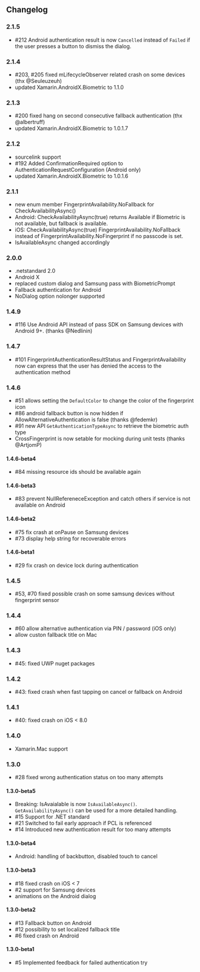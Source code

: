 ## Changelog

### 2.1.5

- #212 Android authentication result is now `Cancelled` instead of `Failed` if the user presses a button to dismiss the dialog.

### 2.1.4

- #203, #205 fixed mLifecycleObserver related crash on some devices (thx @Seuleuzeuh)
- updated Xamarin.AndroidX.Biometric to 1.1.0

### 2.1.3

- #200 fixed hang on second consecutive fallback authentication (thx @albertruff)
- updated Xamarin.AndroidX.Biometric to 1.0.1.7

### 2.1.2

- sourcelink support
- #192 Added ConfirmationRequired option to AuthenticationRequestConfiguration (Android only)
- updated Xamarin.AndroidX.Biometric to 1.0.1.6

### 2.1.1

- new enum member FingerprintAvailability.NoFallback for CheckAvailabilityAsync()
- Android: CheckAvailabilityAsync(true) returns Available if Biometric is not available, but fallback is available.
- iOS: CheckAvailabilityAsync(true) FingerprintAvailability.NoFallback instead of FingerprintAvailability.NoFingerprint if no passcode is set.
- IsAvailableAsync changed accordingly

### 2.0.0

- .netstandard 2.0
- Android X
- replaced custom dialog and Samsung pass with BiometricPrompt
- Fallback authentication for Android
- NoDialog option nolonger supported

### 1.4.9

- #116 Use Android API instead of pass SDK on Samsung devices with Android 9+. (thanks @Nedlinin) 

### 1.4.7

- #101 FingerprintAuthenticationResultStatus and FingerprintAvailability now can express that the user has denied the access to the authentication method

### 1.4.6

- #51 allows setting the `DefaultColor` to change the color of the fingerprint icon
- #86 android fallback button is now hidden if AllowAlternativeAuthentication is false (thanks @fedemkr)
- #91 new API `GetAuthenticationTypeAsync` to retrieve the biometric auth type
- CrossFingerprint is now setable for mocking during unit tests (thanks @ArtjomP)

#### 1.4.6-beta4

- #84 missing resource ids should be available again

#### 1.4.6-beta3

- #83 prevent NullRefereneceException and catch others if service is not available on Android

#### 1.4.6-beta2

- #75 fix crash at onPause on Samsung devices
- #73 display help string for recoverable errors

#### 1.4.6-beta1

- #29 fix crash on device lock during authentication

### 1.4.5

- #53, #70 fixed possible crash on some samsung devices without fingerprint sensor

### 1.4.4

- #60 allow alternative authentication via PIN / password (iOS only)
- allow custon fallback title on Mac

### 1.4.3

- #45: fixed UWP nuget packages

### 1.4.2

- #43: fixed crash when fast tapping on cancel or fallback on Android

### 1.4.1

- #40: fixed crash on iOS &lt; 8.0

### 1.4.0

- Xamarin.Mac support

### 1.3.0

- #28 fixed wrong authentication status on too many attempts

#### 1.3.0-beta5

- Breaking: IsAvaialable is now `IsAvailableAsync()`. `GetAvailabilityAsync()` can be used for a more detailed handling.
- #15 Support for .NET standard
- #21 Switched to fail early approach if PCL is referenced
- #14 Introduced new authentication result for too many attempts

#### 1.3.0-beta4

- Android: handling of backbutton, disabled touch to cancel

#### 1.3.0-beta3

- #18 fixed crash on iOS < 7
- #2 support for Samsung devices
- animations on the Android dialog

#### 1.3.0-beta2

- #13 Fallback button on Android
- #12 possibility to set localized fallback title
- #6 fixed crash on Android

#### 1.3.0-beta1

- #5 Implemented feedback for failed authentication try
